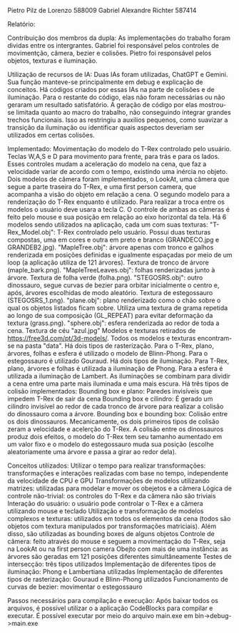 Pietro Pilz de Lorenzo 588009
Gabriel Alexandre Richter 587414

Relatório:

Contribuição dos membros da dupla:
As implementações do trabalho foram dividas entre os intergrantes. Gabriel foi responsável pelos controles de movimentção, câmera, bezier e colisões. Pietro foi responsável pelos objetos, texturas e iluminação.

Utilização de recursos de IA:
Duas IAs foram utilizadas, ChatGPT e Gemini. Sua função manteve-se principalmente em debug e explicação de conceitos. Há códigos criados por essas IAs na parte de colisões e de iluminação. Para o restante do código, elas não foram necessárias ou não geraram um resultado satisfatório. A geração de código por elas mostrou-se limitada quanto ao macro do trabalho, não conseguindo integrar grandes trechos funcionais. Isso as restringiu a auxilios pequenos, como suavizar a transição da iluminação ou identificar quais aspectos deveriam ser utilizados em certas colisões.

Implementado:
Movimentação do modelo do T-Rex controlado pelo usuário. Teclas W,A,S e D para movimento para frente, para trás e para os lados. Esses controles mudam a aceleração do modelo na cena, que faz a velocidade variar de acordo com o tempo, existindo uma inércia no objeto.
Dois modelos de câmera foram implementados, o LookAt, uma câmera que segue a parte traseira do T-Rex, e uma first person camera, que acompanha a visão do objeto em relação a cena. O segundo modelo para a renderização do T-Rex enquanto é utilizado. Para realizar a troca entre os modelos o usuário deve usara a tecla C. O controle de ambas as câmeras é feito pelo mouse e sua posição em relação ao eixo horizontal da tela.
Há 6 modelos sendo utilizados na aplicação, cada um com suas texturas: 
"T-Rex_Model.obj": T-Rex controlado pelo usuário. Possui duas texturas compostas, uma em cores e outra em preto e branco (GRANDECO.jpg e GRANDEB2.jpg).
"MapleTree.obj": árvore apenas com tronco e galhos renderizada em posições definidas e igualmente espaçadas por meio de um loop (a aplicação utiliza de 121 árvores). Textura de tronco de árvore (maple_bark.png).
"MapleTreeLeaves.obj": folhas renderizadas junto à árvore. Textura de folha verde (folha.png).
"STEGOSRS.obj": outro dinossauro, segue curvas de bezier para orbitar inicialmente o centro e, após, árvores escolhidas de modo aleatório. Textura de estegossauro (STEGOSRS_1.png).
"plane.obj": plano renderizado como o chão sobre o qual os objetos listados ficam sobre. Utiliza uma textura de grama repetida ao longo de sua composição (GL_REPEAT) para evitar deformação da textura (grass.png).
"sphere.obj": esfera renderizada ao redor de toda a cena. Textura de céu "azul.jpg"
Modelos e texturas retirados de https://free3d.com/pt/3d-models/.
Todos os modelos e texturas encontram-se na pasta "data".
Há dois tipos de rasterização. Para o T-Rex, plano, árvores, folhas e esfera é utilizado o modelo de Blinn-Phong. Para o estegossauro é utilizado Gouraud.
Há dois tipos de iluminação. Para T-Rex, plano, árvores e folhas é utilizada a iluminação de Phong. Para a esfera é utilizada a iluminação de Lambert.
As iluminações se combinam para dividir a cena entre uma parte mais iluminada e uma mais escura.
Há três tipos de colisão implementados:
Bounding box e plano: Paredes invisíveis que impedem T-Rex de sair da cena
Bounding box e cilindro: É gerado um cilindro invisível ao redor de cada tronco de árvore para realizar a colisão do dinossauro coma a árvore.
Bounding box e bounding box: Colisão entre os dois dinossauros.
Mecanicamente, os dois primeiros tipos de colisão zeram a velocidade e acelerção do T-Rex. A colisão entre os dinossauros produz dois efeitos, o modelo do T-Rex tem seu tamanho aumentado em um valor fixo e o modelo do estegossauro muda sua posição (escolhe aleatoriamente uma árvore e passa a girar ao redor dela).

Conceitos utilizados:
Utilizar o tempo para realizar transformações: transformações e interações realizadas com base no tempo, independente da velocidade de CPU e GPU
Transformações de modelos utilizando matrizes: utilizadas para modelar e mover os obejetos e a câmera
Lógica de controle não-trivial: os controles do T-Rex e da câmera não são triviais
Interação do usuário: o usuário pode controlar o T-Rex e a câmera utilizando mouse e teclado
Utilização e transformação de modelos complexos e texturas: utilizados em todos os elementos da cena (todos são objetos com textura manipulados por transformações matriciais). Além disso, são utilizadas as bounding boxes de alguns objetos 
Controle de câmera: feito através do mouse e seguem a movimentação do T-Rex, seja na LookAt ou na first person camera
Obejto com mais de uma instância: as árvores são geradas em 121 posições diferentes simultâneamente
Testes de intersecção: três tipos utilizados
Implementação de diferentes tipos de iluminação: Phong e Lambertiana utilizadas
Implementação de diferentes tipos de rasterização: Gouraud e Blinn-Phong utilizados
Funcionamento de curvas de bezier: movimentar o estegossauro

Passos necessários para compilação e execução:
Após baixar todos os arquivos, é possível utilizar o a aplicação CodeBlocks para compilar e executar.
É possível executar por meio do arquivo main.exe em bin->debug->main.exe
